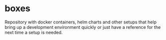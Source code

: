 # boxes
Repository with docker containers, helm charts and other setups that help bring up a development environment quickly or just have a reference for the next time a setup is needed.
